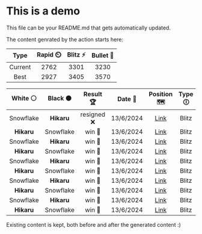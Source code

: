 # This is a demo

This file can be your README.md that gets automatically updated.

The content genrated by the action starts here:

<!--START_SECTION:chessStats-->
<!-- Automatically generated with https://github.com/Balastrong/chess-stats-action -->

| Type | Rapid ⏲️ | Blitz ⚡ | Bullet 🔫 |
|:---:|:---:|:---:|:---:|
| Current | 2762 | 3301 | 3230 |
| Best | 2927 | 3405 | 3570 |

| White ⚪ | Black ⚫ | Result 🏆 | Date 📅 | Position 🗺️ | Type 🕕 |
|:---:|:---:|:---:|:---:|:---:|:---:|
| Snowflake | **Hikaru** | resigned ❌ | 13/6/2024 | <a href="http://www.ee.unb.ca/cgi-bin/tervo/fen.pl?select=8/5PQ1/3k2K1/8/8/8/8/8 b - -">Link</a> | Blitz |
| **Hikaru** | Snowflake | win 🥇 | 13/6/2024 | <a href="http://www.ee.unb.ca/cgi-bin/tervo/fen.pl?select=1k5r/pppBn1p1/7p/3p3P/3P1B2/2P1P3/PP6/R3KQq1 b Q -">Link</a> | Blitz |
| Snowflake | **Hikaru** | win 🥇 | 13/6/2024 | <a href="http://www.ee.unb.ca/cgi-bin/tervo/fen.pl?select=7k/2p4P/p1p5/3p1pp1/1P6/8/P1P2q2/4r2K w - -">Link</a> | Blitz |
| **Hikaru** | Snowflake | win 🥇 | 13/6/2024 | <a href="http://www.ee.unb.ca/cgi-bin/tervo/fen.pl?select=3rr1k1/1p2qpp1/p4n1p/3pb3/3P4/1P3P1P/P2Q1BP1/1B1RR1K1 b - -">Link</a> | Blitz |
| Snowflake | **Hikaru** | win 🥇 | 13/6/2024 | <a href="http://www.ee.unb.ca/cgi-bin/tervo/fen.pl?select=8/3r1Bk1/p5p1/P4p1p/8/2N2pq1/1PP3P1/3R2K1 w - -">Link</a> | Blitz |
| **Hikaru** | Snowflake | win 🥇 | 13/6/2024 | <a href="http://www.ee.unb.ca/cgi-bin/tervo/fen.pl?select=r2q1r1b/1bp4n/p1n1p1kB/1p4N1/P7/2P5/1PB1QPP1/R3K2R b KQ -">Link</a> | Blitz |
| Snowflake | **Hikaru** | win 🥇 | 13/6/2024 | <a href="http://www.ee.unb.ca/cgi-bin/tervo/fen.pl?select=8/8/8/8/5P2/1P2k3/PR6/4K1q1 w - -">Link</a> | Blitz |
| **Hikaru** | Snowflake | win 🥇 | 13/6/2024 | <a href="http://www.ee.unb.ca/cgi-bin/tervo/fen.pl?select=r3kb1r/pp1n1p1p/4ppb1/1N1q4/8/4P3/PP1N1PPP/2RQKB1R b Kkq -">Link</a> | Blitz |
| Snowflake | **Hikaru** | win 🥇 | 13/6/2024 | <a href="http://www.ee.unb.ca/cgi-bin/tervo/fen.pl?select=5rk1/2r3p1/4pBQ1/3pP3/8/p7/P4PPK/4q3 w - -">Link</a> | Blitz |
| **Hikaru** | Snowflake | win 🥇 | 13/6/2024 | <a href="http://www.ee.unb.ca/cgi-bin/tervo/fen.pl?select=2r2r1k/3Q3p/5p2/qp1p1p2/3B4/2P4R/P5P1/6K1 b - -">Link</a> | Blitz |

<!--END_SECTION:chessStats-->

Existing content is kept, both before and after the generated content :)
